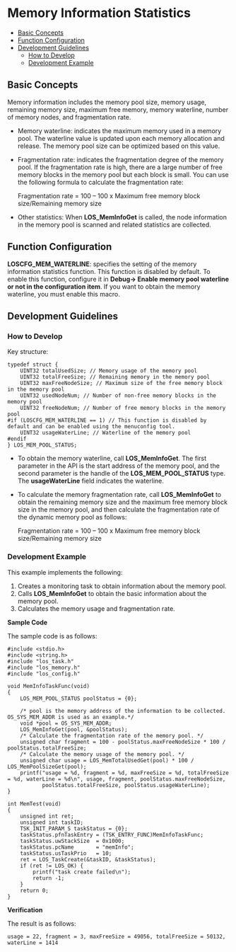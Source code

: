 # Memory Information Statistics<a name="EN-US_TOPIC_0000001078716768"></a>

-   [Basic Concepts](#section52691565235)
-   [Function Configuration](#section470611682411)
-   [Development Guidelines](#section9368374243)
    -   [How to Develop](#section679912407257)
    -   [Development Example](#section1025453412611)


## Basic Concepts<a name="section52691565235"></a>

Memory information includes the memory pool size, memory usage, remaining memory size, maximum free memory, memory waterline, number of memory nodes, and fragmentation rate.

-   Memory waterline: indicates the maximum memory used in a memory pool. The waterline value is updated upon each memory allocation and release. The memory pool size can be optimized based on this value.

-   Fragmentation rate: indicates the fragmentation degree of the memory pool. If the fragmentation rate is high, there are a large number of free memory blocks in the memory pool but each block is small. You can use the following formula to calculate the fragmentation rate:

    Fragmentation rate = 100 – 100 x Maximum free memory block size/Remaining memory size


-   Other statistics: When  **LOS\_MemInfoGet**  is called, the node information in the memory pool is scanned and related statistics are collected.

## Function Configuration<a name="section470611682411"></a>

**LOSCFG\_MEM\_WATERLINE**: specifies the setting of the memory information statistics function. This function is disabled by default. To enable this function, configure it in  **Debug-\> Enable memory pool waterline or not in the configuration item**. If you want to obtain the memory waterline, you must enable this macro.

## Development Guidelines<a name="section9368374243"></a>

### How to Develop<a name="section679912407257"></a>

Key structure:

```
typedef struct {
    UINT32 totalUsedSize; // Memory usage of the memory pool
    UINT32 totalFreeSize; // Remaining memory in the memory pool
    UINT32 maxFreeNodeSize; // Maximum size of the free memory block in the memory pool
    UINT32 usedNodeNum; // Number of non-free memory blocks in the memory pool
    UINT32 freeNodeNum; // Number of free memory blocks in the memory pool
#if (LOSCFG_MEM_WATERLINE == 1) // This function is disabled by default and can be enabled using the menuconfig tool.
    UINT32 usageWaterLine; // Waterline of the memory pool
#endif
} LOS_MEM_POOL_STATUS;
```

-   To obtain the memory waterline, call  **LOS\_MemInfoGet**. The first parameter in the API is the start address of the memory pool, and the second parameter is the handle of the  **LOS\_MEM\_POOL\_STATUS**  type. The  **usageWaterLine**  field indicates the waterline.

-   To calculate the memory fragmentation rate, call  **LOS\_MemInfoGet**  to obtain the remaining memory size and the maximum free memory block size in the memory pool, and then calculate the fragmentation rate of the dynamic memory pool as follows:

    Fragmentation rate = 100 – 100 x Maximum free memory block size/Remaining memory size


### Development Example<a name="section1025453412611"></a>

This example implements the following:

1.  Creates a monitoring task to obtain information about the memory pool.
2.  Calls  **LOS\_MemInfoGet**  to obtain the basic information about the memory pool.
3.  Calculates the memory usage and fragmentation rate.

**Sample Code**

The sample code is as follows:

```
#include <stdio.h>
#include <string.h>
#include "los_task.h"
#include "los_memory.h"
#include "los_config.h"

void MemInfoTaskFunc(void)
{
    LOS_MEM_POOL_STATUS poolStatus = {0};

    /* pool is the memory address of the information to be collected. OS_SYS_MEM_ADDR is used as an example.*/
    void *pool = OS_SYS_MEM_ADDR;
    LOS_MemInfoGet(pool, &poolStatus);
    /* Calculate the fragmentation rate of the memory pool. */
    unsigned char fragment = 100 - poolStatus.maxFreeNodeSize * 100 / poolStatus.totalFreeSize;
    /* Calculate the memory usage of the memory pool. */
    unsigned char usage = LOS_MemTotalUsedGet(pool) * 100 / LOS_MemPoolSizeGet(pool);
    printf("usage = %d, fragment = %d, maxFreeSize = %d, totalFreeSize = %d, waterLine = %d\n", usage, fragment, poolStatus.maxFreeNodeSize, 
           poolStatus.totalFreeSize, poolStatus.usageWaterLine);
}

int MemTest(void)
{
    unsigned int ret;
    unsigned int taskID;
    TSK_INIT_PARAM_S taskStatus = {0};
    taskStatus.pfnTaskEntry = (TSK_ENTRY_FUNC)MemInfoTaskFunc;
    taskStatus.uwStackSize  = 0x1000;
    taskStatus.pcName       = "memInfo";
    taskStatus.usTaskPrio   = 10;
    ret = LOS_TaskCreate(&taskID, &taskStatus);
    if (ret != LOS_OK) {
        printf("task create failed\n");
        return -1;
    }
    return 0;
}
```

**Verification**

The result is as follows:

```
usage = 22, fragment = 3, maxFreeSize = 49056, totalFreeSize = 50132, waterLine = 1414
```

